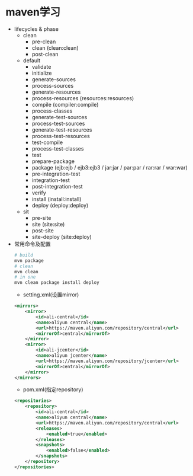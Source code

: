 # maven学习
- lifecycles & phase
    - clean
        - pre-clean
        - clean (clean:clean)
        - post-clean
    - default
        - validate
        - initialize
        - generate-sources
        - process-sources
        - generate-resources
        - process-resources (resources:resources)
        - compile (compiler:compile)
        - process-classes
        - generate-test-sources
        - process-test-sources
        - generate-test-resources
        - process-test-resources
        - test-compile
        - process-test-classes
        - test
        - prepare-package
        - package (ejb:ejb / ejb3:ejb3 / jar:jar / par:par / rar:rar / war:war)
        - pre-integration-test
        - integration-test
        - post-integration-test
        - verify
        - install (install:install)
        - deploy (deploy:deploy)
    - sit
        - pre-site
        - site (site:site)
        - post-site
        - site-deploy (site:deploy)
- 常用命令及配置
    ```bash
    # build
    mvn package
    # clean
    mvn clean
    # in one
    mvn clean package install deploy
    ```
    - setting.xml(设置mirror)
    ```xml
    <mirrors>
        <mirror>
            <id>ali-central</id>
            <name>aliyun central</name>
            <url>https://maven.aliyun.com/repository/central</url>
            <mirrorOf>central</mirrorOf>        
        </mirror>
        <mirror>
            <id>ali-jcenter</id>
            <name>aliyun jcenter</name>
            <url>https://maven.aliyun.com/repository/jcenter</url>
            <mirrorOf>central</mirrorOf>        
        </mirror>
    </mirrors>
    ```
    - pom.xml(指定repository)
    ```xml
    <repositories>  
        <repository>  
            <id>ali-central</id>  
            <name>aliyun central</name>  
            <url>https://maven.aliyun.com/repository/central</url>  
            <releases>  
                <enabled>true</enabled>  
            </releases>  
            <snapshots>  
                <enabled>false</enabled>  
            </snapshots>  
        </repository>  
    </repositories>  
    ```